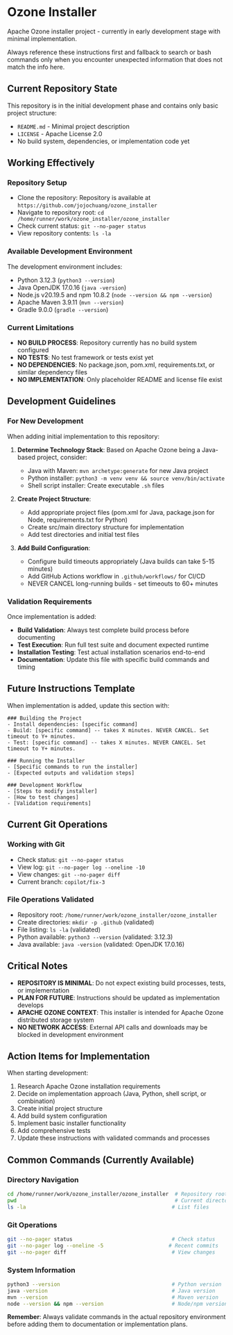 # Ozone Installer

Apache Ozone installer project - currently in early development stage with minimal implementation.

Always reference these instructions first and fallback to search or bash commands only when you encounter unexpected information that does not match the info here.

## Current Repository State

This repository is in the initial development phase and contains only basic project structure:
- `README.md` - Minimal project description
- `LICENSE` - Apache License 2.0
- No build system, dependencies, or implementation code yet

## Working Effectively

### Repository Setup
- Clone the repository: Repository is available at `https://github.com/jojochuang/ozone_installer`
- Navigate to repository root: `cd /home/runner/work/ozone_installer/ozone_installer`
- Check current status: `git --no-pager status`
- View repository contents: `ls -la`

### Available Development Environment
The development environment includes:
- Python 3.12.3 (`python3 --version`)
- Java OpenJDK 17.0.16 (`java -version`)
- Node.js v20.19.5 and npm 10.8.2 (`node --version && npm --version`)
- Apache Maven 3.9.11 (`mvn --version`)
- Gradle 9.0.0 (`gradle --version`)

### Current Limitations
- **NO BUILD PROCESS**: Repository currently has no build system configured
- **NO TESTS**: No test framework or tests exist yet
- **NO DEPENDENCIES**: No package.json, pom.xml, requirements.txt, or similar dependency files
- **NO IMPLEMENTATION**: Only placeholder README and license file exist

## Development Guidelines

### For New Development
When adding initial implementation to this repository:

1. **Determine Technology Stack**: Based on Apache Ozone being a Java-based project, consider:
   - Java with Maven: `mvn archetype:generate` for new Java project
   - Python installer: `python3 -m venv venv && source venv/bin/activate`
   - Shell script installer: Create executable `.sh` files

2. **Create Project Structure**: 
   - Add appropriate project files (pom.xml for Java, package.json for Node, requirements.txt for Python)
   - Create src/main directory structure for implementation
   - Add test directories and initial test files

3. **Add Build Configuration**:
   - Configure build timeouts appropriately (Java builds can take 5-15 minutes)
   - Add GitHub Actions workflow in `.github/workflows/` for CI/CD
   - NEVER CANCEL long-running builds - set timeouts to 60+ minutes

### Validation Requirements
Once implementation is added:

- **Build Validation**: Always test complete build process before documenting
- **Test Execution**: Run full test suite and document expected runtime
- **Installation Testing**: Test actual installation scenarios end-to-end
- **Documentation**: Update this file with specific build commands and timing

## Future Instructions Template

When implementation is added, update this section with:

```
### Building the Project
- Install dependencies: [specific command]
- Build: [specific command] -- takes X minutes. NEVER CANCEL. Set timeout to Y+ minutes.
- Test: [specific command] -- takes X minutes. NEVER CANCEL. Set timeout to Y+ minutes.

### Running the Installer
- [Specific commands to run the installer]
- [Expected outputs and validation steps]

### Development Workflow
- [Steps to modify installer]
- [How to test changes]
- [Validation requirements]
```

## Current Git Operations

### Working with Git
- Check status: `git --no-pager status`
- View log: `git --no-pager log --oneline -10`
- View changes: `git --no-pager diff`
- Current branch: `copilot/fix-3`

### File Operations Validated
- Repository root: `/home/runner/work/ozone_installer/ozone_installer`
- Create directories: `mkdir -p .github` (validated)
- File listing: `ls -la` (validated)
- Python available: `python3 --version` (validated: 3.12.3)
- Java available: `java -version` (validated: OpenJDK 17.0.16)

## Critical Notes

- **REPOSITORY IS MINIMAL**: Do not expect existing build processes, tests, or implementation
- **PLAN FOR FUTURE**: Instructions should be updated as implementation develops
- **APACHE OZONE CONTEXT**: This installer is intended for Apache Ozone distributed storage system
- **NO NETWORK ACCESS**: External API calls and downloads may be blocked in development environment

## Action Items for Implementation

When starting development:
1. Research Apache Ozone installation requirements
2. Decide on implementation approach (Java, Python, shell script, or combination)
3. Create initial project structure
4. Add build system configuration
5. Implement basic installer functionality
6. Add comprehensive tests
7. Update these instructions with validated commands and processes

## Common Commands (Currently Available)

### Directory Navigation
```bash
cd /home/runner/work/ozone_installer/ozone_installer  # Repository root
pwd                                                   # Current directory
ls -la                                               # List files
```

### Git Operations
```bash
git --no-pager status                                # Check status
git --no-pager log --oneline -5                     # Recent commits
git --no-pager diff                                  # View changes
```

### System Information
```bash
python3 --version                                    # Python version
java -version                                        # Java version
mvn --version                                        # Maven version
node --version && npm --version                      # Node/npm versions
```

**Remember**: Always validate commands in the actual repository environment before adding them to documentation or implementation plans.